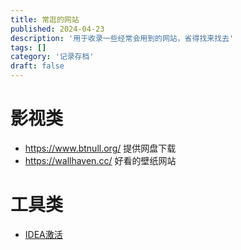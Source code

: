 ```yaml
---
title: 常逛的网站
published: 2024-04-23
description: '用于收录一些经常会用到的网站，省得找来找去'
tags: []
category: '记录存档'
draft: false 
---
```


# 影视类
* https://www.btnull.org/   提供网盘下载
* https://wallhaven.cc/     好看的壁纸网站

# 工具类
* [IDEA激活](https://zhile.io/2021/11/29/ja-netfilter-javaagent-lib.html)
